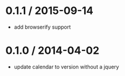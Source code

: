 
0.1.1 / 2015-09-14
==================

 * add browserify support

0.1.0 / 2014-04-02
==================

 * update calendar to version without a jquery
